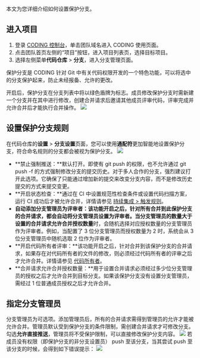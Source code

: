 本文为您详细介绍如何设置保护分支。

 

## 进入项目

1. 登录 [CODING 控制台](https://console.cloud.tencent.com/coding)，单击团队域名进入 CODING 使用页面。
2. 点击团队首页左侧的“项目”按钮，进入项目列表页，选择目标项目。
3. 选择左侧菜单**代码仓库** > **分支**，进入分支管理页面。

保护分支是 CODING 针对 Git 中有关代码权限开发的一个特色功能，可以将选中的分支保护起来，防止未经报备、允许的更改。

开启后，保护分支在分支列表中将以绿色盾牌为标志。成员修改保护分支时需新建一个分支并在其中进行修改，创建合并请求后邀请其他成员评审代码，评审完成并允许合并后才能执行合并操作。
![](https://qcloudimg.tencent-cloud.cn/raw/9c8dbc1d566015a90261c651648c2ecd.png)

## 设置保护分支规则[](id:protected-branch)
在代码仓库的**设置** > **分支设置**页面，您可以使用**通配符**更加智能地设置保护分支，符合命名规则的分支都会被视为保护分支。
![](https://qcloudimg.tencent-cloud.cn/raw/c2114973839386edb8fe444949129a6a.png)
- **禁止强制推送：**默认打开。即使有 git push 的权限，也不允许通过 git push -f 的方式强制修改分支的提交历史。对于多人合作的分支，强烈建议打开此选项。它确保了只能通过增加新的提交来改变分支内容，而不是修改历史提交的方式来提交变更。
- **开启状态检查：**通过在 CI 中设置规范性检查条件或设置代码扫描方案，运行 CI 成功后才被允许合并，详情请参见 [持续集成 > 触发规则](https://help.coding.net/docs/ci/configuration/trigger.html)。
- **自动添加分支管理员为评审者：**该功能开启之后，针对所有合并到此保护分支的合并请求，都会自动将分支管理员设置为评审者。当分支管理员的数量大于设置的**合并请求允许合并授权数量**时，会随机选择对应授权数量的分支管理员作为评审者。例如，当配置了 3 位分支管理员而授权数量为 2 时，系统会从 3 位分支管理员中随机选取 2 位作为评审者。
- **开启代码所有者评审：**该功能开启之后，针对合并到该保护分支的合并请求，如果存在对代码所有者的文件的修改，则必须经过代码所有者的评审之后才允许合并。详情请参见 [代码所有者](https://cloud.tencent.com/document/product/1112/64257)。
- **合并请求允许合并授权数量：**用于设置合并请求必须经过多少位分支管理员的授权之后才允许合并到目标分支。如果该保护分支没有设置分支管理员，需经过 1 位普通成员授权之后才允许合并。

## 指定分支管理员
分支管理员为可选项。添加管理员后，所有的合并请求需得到管理员的允许才能被允许合并。管理员默认受到保护分支的条件限制，需创建合并请求才可修改分支。勾选**允许直接推送**，管理员将不受保护限制，可以直接修改保护分支内容。
![](https://qcloudimg.tencent-cloud.cn/raw/3c7158ff00d3ce93de309f49e4ff55bc.png)
若成员没有权限（即保护分支的非分支设置员） push 至该分支，当其尝试 push 至该分支的时候，会得到如下错误提示：
![](https://qcloudimg.tencent-cloud.cn/raw/121ea7dce6530447e36db8f3b177b35e.png)